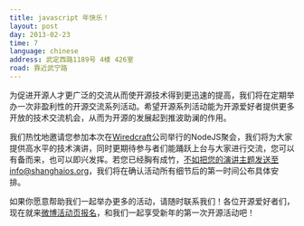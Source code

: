 ```yaml
---
title: javascript 年快乐！
layout: post
day: 2013-02-23
time: 7
language: chinese
address: 武定西路1189号 4楼 426室
road: 靠近武宁路
---
```


为促进开源人才更广泛的交流从而使开源技术得到更迅速的提高，我们将在定期举办一次非盈利性的开源交流系列活动。希望开源系列活动能为开源爱好者提供更多开放的技术交流机会，从而为开源的发展起到推波助澜的作用。

我们热忱地邀请您参加本次在[Wiredcraft](http://wiredcraft.com/)公司举行的NodeJS聚会，我们将为大家提供高水平的技术演讲，同时更期待参与者们能踊跃上台与大家进行交流，您可以有备而来，也可以即兴发挥。若您已经胸有成竹，不如把您的演讲主题发送至info@shanghaios.org，我们将在确认活动所有细节后的第一时间公布具体安排。

如果你愿意帮助我们一起举办更多的活动，请随时联系我们！各位开源爱好者们，现在就来[微博活动页报名](http://event.weibo.com/760444)，和我们一起享受新年的第一次开源活动吧！

